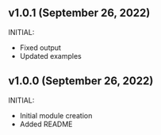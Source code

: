 ## v1.0.1 (September 26, 2022)

INITIAL:

* Fixed output
* Updated examples

## v1.0.0 (September 26, 2022)

INITIAL:

* Initial module creation
* Added README